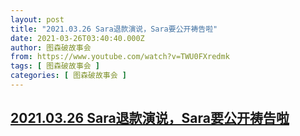 ```yaml
---
layout: post
title: "2021.03.26 Sara退款演说，Sara要公开祷告啦"
date: 2021-03-26T03:40:40.000Z
author: 图森破故事会
from: https://www.youtube.com/watch?v=TWU0FXredmk
tags: [ 图森破故事会 ]
categories: [ 图森破故事会 ]
---
```

<!--1616730040000-->
[2021.03.26 Sara退款演说，Sara要公开祷告啦](https://www.youtube.com/watch?v=TWU0FXredmk)
------

<div>

</div>
